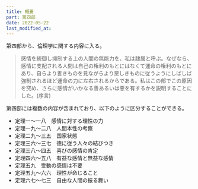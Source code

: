 ```yaml
---
title: 概要
part: 第四部
date: 2022-05-22
last_modified_at: 
---
```


第四部から、倫理学に関する内容に入る。

>感情を統御し抑制する上の人間の無能力を、私は隷属と呼ぶ。なぜなら、感情に支配される人間は自己の権利のもとにはなくて運命の権利のもとにあり、自らより善きものを見ながらより悪しきものに従うようにしばしば強制されるほど運命の力に左右されるからである。私はこの部でこの原因を究め、さらに感情がいかなる善あるいは悪を有するかを説明することにした。(序言)

第四部には複数の内容が含まれており、以下のように区分することができる。

- 定理一～一八　感情に対する理性の力
- 定理一九～二八　人間本性の考察
- 定理二九～三五　国家状態
- 定理三六～三七　徳に従う人々の結びつき
- 定理三八～四五　喜びの感情の肯定
- 定理四六～五八　有益な感情と無益な感情
- 定理五九　受動の感情は不要
- 定理五九～六六　理性が命じること
- 定理六七～七三　自由な人間の振る舞い
